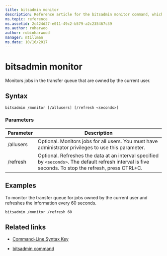```yaml
---
title: bitsadmin monitor
description: Reference article for the bitsadmin monitor command, which monitors jobs in the transfer queue that are owned by the current user.
ms.topic: reference
ms.assetid: 2c424d27-e011-49c2-b579-a2c235467c39
ms.author: roharwoo
author: robinharwood
manager: mtillman
ms.date: 10/16/2017
---
```


# bitsadmin monitor

Monitors jobs in the transfer queue that are owned by the current user.

## Syntax

```
bitsadmin /monitor [/allusers] [/refresh <seconds>]
```

### Parameters

| Parameter | Description |
| -------------- | -------------- |
| /allusers | Optional. Monitors jobs for all users. You must have administrator privileges to use this parameter. |
| /refresh | Optional. Refreshes the data at an interval specified by `<seconds>`. The default refresh interval is five seconds. To stop the refresh, press CTRL+C. |

## Examples

To monitor the transfer queue for jobs owned by the current user and refreshes the information every 60 seconds.

```
bitsadmin /monitor /refresh 60
```

## Related links

- [Command-Line Syntax Key](command-line-syntax-key.md)

- [bitsadmin command](bitsadmin.md)
